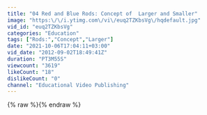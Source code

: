 ```yaml
---
title: "04 Red and Blue Rods: Concept of  Larger and Smaller"
image: "https:\/\/i.ytimg.com\/vi\/euq2TZKbsVg\/hqdefault.jpg"
vid_id: "euq2TZKbsVg"
categories: "Education"
tags: ["Rods:","Concept","Larger"]
date: "2021-10-06T17:04:11+03:00"
vid_date: "2012-09-02T18:49:41Z"
duration: "PT3M55S"
viewcount: "3619"
likeCount: "18"
dislikeCount: "0"
channel: "Educational Video Publishing"
---
```

{% raw %}{% endraw %}
